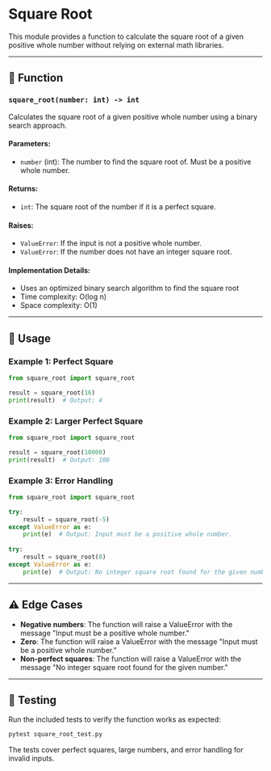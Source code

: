 # Square Root

This module provides a function to calculate the square root of a given positive whole number without relying on external math libraries.

---

## 📝 Function

### `square_root(number: int) -> int`

Calculates the square root of a given positive whole number using a binary search approach.

#### Parameters:
- `number` (int): The number to find the square root of. Must be a positive whole number.

#### Returns:
- `int`: The square root of the number if it is a perfect square.

#### Raises:
- `ValueError`: If the input is not a positive whole number.
- `ValueError`: If the number does not have an integer square root.

#### Implementation Details:
- Uses an optimized binary search algorithm to find the square root
- Time complexity: O(log n)
- Space complexity: O(1)

---

## 🚀 Usage

### Example 1: Perfect Square
```python
from square_root import square_root

result = square_root(16)
print(result)  # Output: 4
```

### Example 2: Larger Perfect Square
```python
from square_root import square_root

result = square_root(10000)
print(result)  # Output: 100
```

### Example 3: Error Handling
```python
from square_root import square_root

try:
    result = square_root(-5)
except ValueError as e:
    print(e)  # Output: Input must be a positive whole number.
    
try:
    result = square_root(8)
except ValueError as e:
    print(e)  # Output: No integer square root found for the given number.
```

---

## ⚠️ Edge Cases

- **Negative numbers**: The function will raise a ValueError with the message "Input must be a positive whole number."
- **Zero**: The function will raise a ValueError with the message "Input must be a positive whole number."
- **Non-perfect squares**: The function will raise a ValueError with the message "No integer square root found for the given number."

---

## 🧪 Testing

Run the included tests to verify the function works as expected:

```bash
pytest square_root_test.py
```

The tests cover perfect squares, large numbers, and error handling for invalid inputs.